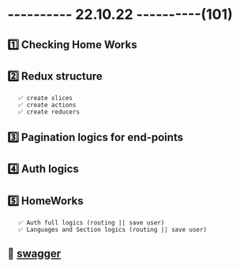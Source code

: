 # ---------- 22.10.22 ----------(101)

## 1️⃣ Checking Home Works

## 2️⃣ Redux structure

       ✅ create slices
       ✅ create actions
       ✅ create reducers

## 3️⃣ Pagination logics for end-points

## 4️⃣ Auth logics

## 5️⃣ HomeWorks

       ✅ Auth full logics (routing || save user)
       ✅ Languages and Section logics (routing || save user)

## 🎩 [swagger](http://204.236.203.14:8090/swagger-ui/#/)
